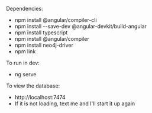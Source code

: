 Dependencies:
 - npm install @angular/compiler-cli
 - npm install --save-dev @angular-devkit/build-angular
 - npm install typescript
 - npm install @angular/compiler
 - npm install neo4j-driver
 - npm link

 To run in dev:
  - ng serve

  To view the database:
   - http://localhost:7474
   - If it is not loading, text me and I'll start it up again
